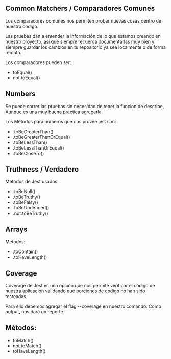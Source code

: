 ## Common Matchers / Comparadores Comunes

Los comparadores comunes nos permiten probar nuevas cosas dentro de nuestro codigo.

Las pruebas dan a entender la información de lo que estamos creando en nuestro proyecto, así que siempre recuerda documentarlas muy bien y siempre guardar los cambios en tu repositorio ya sea localmente o de forma remota.

Los comparadores pueden ser:

- toEqual()
- not.toEqual()

## Numbers

Se puede correr las pruebas sin necesidad de tener la funcion de describe, Aunque es una muy buena practica agregarla.

Los Métodos para numeros que nos provee jest son:

- .toBeGreaterThan()
- .toBeGreaterThanOrEqual()
- .toBeLessThan()
- .toBeLessThanOrEqual()
- .toBeCloseTo()

## Truthness / Verdadero

Métodos de Jest usados:

- .toBeNull()
- .toBeTruthy()
- .toBeFalsy()
- .toBeUndefined()
- .not.toBeTruthy()

## Arrays
Métodos:

- .toContain()
- .toHaveLength()

## Coverage
Coverage de Jest es una opción que nos permite verificar el código de nuestra aplicación validando que porciones de código no han sido testeadas.

Para ello debemos agregar el flag --coverage en nuestro comando. Como output, nos dará un reporte.

## Métodos:

- toMatch()
- not.toMatch()
- toHaveLength()

